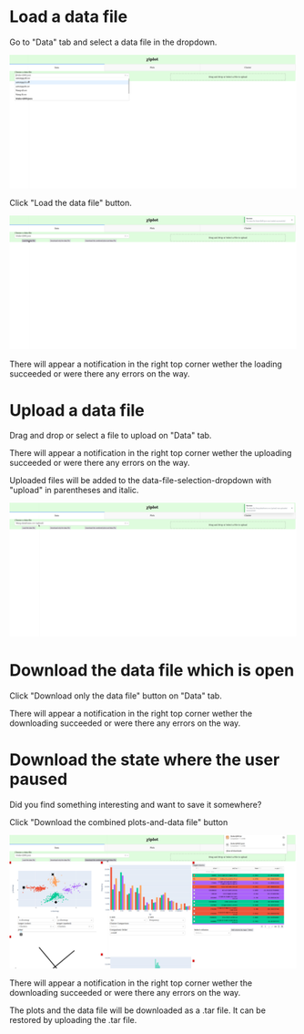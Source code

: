 # Load a data file

Go to "Data" tab and select a data file in the dropdown.

![load](https://github.com/edahelsinki/xiplot/blob/main/documents/images/load_data_file.png)

Click "Load the data file" button.

![load_click](https://github.com/edahelsinki/xiplot/blob/main/documents/images/load_data_file(1).png)

There will appear a notification in the right top corner wether the loading succeeded or were there any errors on the way.



# Upload a data file

Drag and drop or select a file to upload on "Data" tab.

There will appear a notification in the right top corner wether the uploading succeeded or were there any errors on the way.

Uploaded files will be added to the data-file-selection-dropdown with "upload" in parentheses and italic.

![upload](https://github.com/edahelsinki/xiplot/blob/main/documents/images/upload_data_file.png)



# Download the data file which is open

Click "Download only the data file" button on "Data" tab.

There will appear a notification in the right top corner wether the downloading succeeded or were there any errors on the way.


# Download the state where the user paused

Did you find something interesting and want to save it somewhere?

Click "Download the combined plots-and-data file" button

![download_plots_and_data_file](https://github.com/edahelsinki/xiplot/blob/main/documents/images/download_plots_and_data_file.png)

There will appear a notification in the right top corner wether the downloading succeeded or were there any errors on the way.

The plots and the data file will be downloaded as a .tar file. It can be restored by uploading the .tar file.
